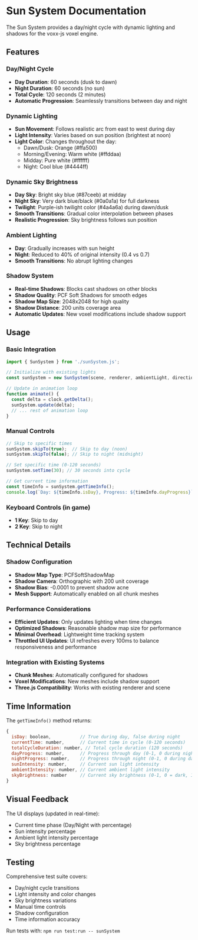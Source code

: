 # Sun System Documentation

The Sun System provides a day/night cycle with dynamic lighting and shadows for the voxx-js voxel engine.

## Features

### Day/Night Cycle
- **Day Duration**: 60 seconds (dusk to dawn)
- **Night Duration**: 60 seconds (no sun)
- **Total Cycle**: 120 seconds (2 minutes)
- **Automatic Progression**: Seamlessly transitions between day and night

### Dynamic Lighting
- **Sun Movement**: Follows realistic arc from east to west during day
- **Light Intensity**: Varies based on sun position (brightest at noon)
- **Light Color**: Changes throughout the day:
  - Dawn/Dusk: Orange (#ffa500)
  - Morning/Evening: Warm white (#ffddaa)
  - Midday: Pure white (#ffffff)
  - Night: Cool blue (#4444ff)

### Dynamic Sky Brightness
- **Day Sky**: Bright sky blue (#87ceeb) at midday
- **Night Sky**: Very dark blue/black (#0a0a1a) for full darkness
- **Twilight**: Purple-ish twilight color (#4a4a6a) during dawn/dusk
- **Smooth Transitions**: Gradual color interpolation between phases
- **Realistic Progression**: Sky brightness follows sun position

### Ambient Lighting
- **Day**: Gradually increases with sun height
- **Night**: Reduced to 40% of original intensity (0.4 vs 0.7)
- **Smooth Transitions**: No abrupt lighting changes

### Shadow System
- **Real-time Shadows**: Blocks cast shadows on other blocks
- **Shadow Quality**: PCF Soft Shadows for smooth edges
- **Shadow Map Size**: 2048x2048 for high quality
- **Shadow Distance**: 200 units coverage area
- **Automatic Updates**: New voxel modifications include shadow support

## Usage

### Basic Integration
```javascript
import { SunSystem } from './sunSystem.js';

// Initialize with existing lights
const sunSystem = new SunSystem(scene, renderer, ambientLight, directionalLight);

// Update in animation loop
function animate() {
  const delta = clock.getDelta();
  sunSystem.update(delta);
  // ... rest of animation loop
}
```

### Manual Controls
```javascript
// Skip to specific times
sunSystem.skipTo(true);  // Skip to day (noon)
sunSystem.skipTo(false); // Skip to night (midnight)

// Set specific time (0-120 seconds)
sunSystem.setTime(30); // 30 seconds into cycle

// Get current time information
const timeInfo = sunSystem.getTimeInfo();
console.log(`Day: ${timeInfo.isDay}, Progress: ${timeInfo.dayProgress}`);
```

### Keyboard Controls (in game)
- **1 Key**: Skip to day
- **2 Key**: Skip to night

## Technical Details

### Shadow Configuration
- **Shadow Map Type**: PCFSoftShadowMap
- **Shadow Camera**: Orthographic with 200 unit coverage
- **Shadow Bias**: -0.0001 to prevent shadow acne
- **Mesh Support**: Automatically enabled on all chunk meshes

### Performance Considerations
- **Efficient Updates**: Only updates lighting when time changes
- **Optimized Shadows**: Reasonable shadow map size for performance
- **Minimal Overhead**: Lightweight time tracking system
- **Throttled UI Updates**: UI refreshes every 100ms to balance responsiveness and performance

### Integration with Existing Systems
- **Chunk Meshes**: Automatically configured for shadows
- **Voxel Modifications**: New meshes include shadow support
- **Three.js Compatibility**: Works with existing renderer and scene

## Time Information

The `getTimeInfo()` method returns:
```javascript
{
  isDay: boolean,           // True during day, false during night
  currentTime: number,      // Current time in cycle (0-120 seconds)
  totalCycleDuration: number, // Total cycle duration (120 seconds)
  dayProgress: number,      // Progress through day (0-1, 0 during night)
  nightProgress: number,    // Progress through night (0-1, 0 during day)
  sunIntensity: number,     // Current sun light intensity
  ambientIntensity: number, // Current ambient light intensity
  skyBrightness: number     // Current sky brightness (0-1, 0 = dark, 1 = bright)
}
```

## Visual Feedback

The UI displays (updated in real-time):
- Current time phase (Day/Night with percentage)
- Sun intensity percentage
- Ambient light intensity percentage
- Sky brightness percentage

## Testing

Comprehensive test suite covers:
- Day/night cycle transitions
- Light intensity and color changes
- Sky brightness variations
- Manual time controls
- Shadow configuration
- Time information accuracy

Run tests with: `npm run test:run -- sunSystem`